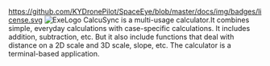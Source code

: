 https://github.com/KYDronePilot/SpaceEye/blob/master/docs/img/badges/license.svg
![ExeLogo](https://github.com/CalcuSync/CalcuSync/assets/116606573/7bc9c992-4576-47a0-9dd8-9d73bb120009)
CalcuSync is a multi-usage calculator.It combines simple, everyday calculations with case-specific calculations. It includes addition, subtraction, etc. But it also include functions that deal with distance on a 2D scale and 3D scale, slope, etc. The calculator is a terminal-based application.
